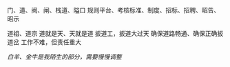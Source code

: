 门、道、阀、闸、栈道、隘口
规则平台、考核标准、制度、招标、招聘、昭告、昭示

道祖、道宗
道就是天、天就是道
扳道工，扳道大过天
确保道路畅通、确保正确扳道岔
工作不难，但责任重大

*白羊、金牛是我陌生的部分，需要慢慢调整*
